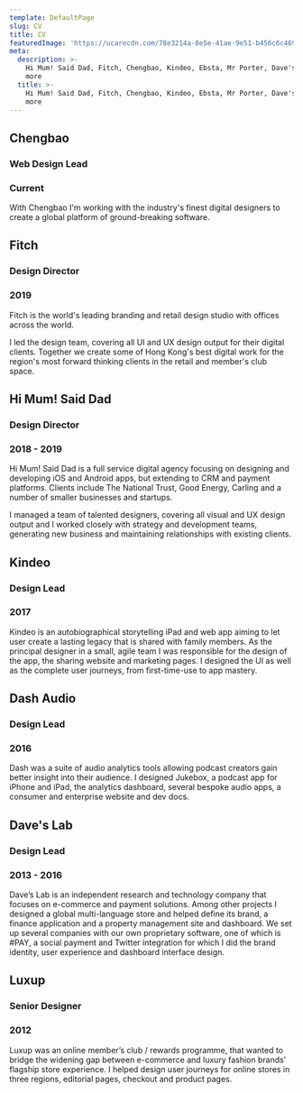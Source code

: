 ```yaml
---
template: DefaultPage
slug: CV
title: CV
featuredImage: 'https://ucarecdn.com/78e3214a-0e5e-41ae-9e51-b456c6c469d6/'
meta:
  description: >-
    Hi Mum! Said Dad, Fitch, Chengbao, Kindeo, Ebsta, Mr Porter, Dave's Lab and
    more
  title: >-
    Hi Mum! Said Dad, Fitch, Chengbao, Kindeo, Ebsta, Mr Porter, Dave's Lab and
    more
---
```

## Chengbao
### Web Design Lead
### Current
With Chengbao I'm working with the industry's finest digital designers to create a global platform of ground-breaking software.


## Fitch
### Design Director
### 2019
Fitch is the world's leading branding and retail design studio with offices across the world.

I led the design team, covering all UI and UX design output for their digital clients. Together we create some of Hong Kong's best digital work for the region's most forward thinking clients in the retail and member's club space.

## Hi Mum! Said Dad
### Design Director
### 2018 - 2019
Hi Mum! Said Dad is a full service digital agency focusing on designing and developing iOS and Android apps, but extending to CRM and payment platforms. Clients include The National Trust, Good Energy, Carling and a number of smaller businesses and startups.

I managed a team of talented designers, covering all visual and UX design output and I worked closely with strategy and development teams, generating new business and maintaining relationships with existing clients.

## Kindeo
### Design Lead
### 2017
Kindeo is an autobiographical storytelling iPad and web app aiming to let user create a lasting legacy that is shared with family members. As the principal designer in a small, agile team I was responsible for the design of the app, the sharing website and marketing pages. I designed the UI as well as the complete user journeys, from first-time-use to app mastery.

## Dash Audio
### Design Lead
### 2016
Dash was a suite of audio analytics tools allowing podcast creators gain better insight into their audience. I designed Jukebox, a podcast app for iPhone and iPad, the analytics dashboard, several bespoke audio apps, a consumer and enterprise website and dev docs.

## Dave's Lab
### Design Lead
### 2013 - 2016
Dave’s Lab is an independent research and technology company that focuses on e-commerce and payment solutions. Among other projects I designed a global multi-language store and helped define its brand, a finance application and a property management site and dashboard. We set up several companies with our own proprietary software, one of which is #PAY, a social payment and Twitter integration for which I did the brand identity, user experience and dashboard interface design.

## Luxup
### Senior Designer
### 2012
Luxup was an online member’s club / rewards programme, that wanted to bridge the widening gap between e-commerce and luxury fashion brands’ flagship store experience. I helped design user journeys for online stores in three regions, editorial pages, checkout and product pages.

